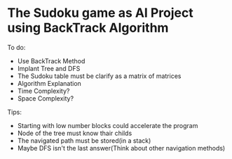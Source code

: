 # The Sudoku game as AI Project using BackTrack Algorithm

To do:
- Use BackTrack Method
- Implant Tree and DFS
- The Sudoku table must be clarify as a matrix of matrices
- Algorithm Explanation
- Time Complexity?
- Space Complexity?


Tips:
- Starting with low number blocks could accelerate the program
- Node of the tree must know thair childs
- The navigated path must be stored(in a stack)
- Maybe DFS isn't the last answer(Think about other navigation methods)
